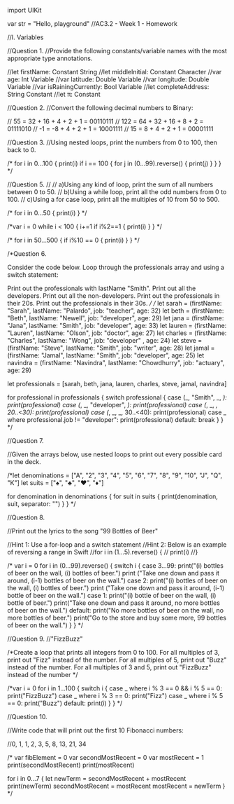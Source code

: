 import UIKit

var str = "Hello, playground"
//AC3.2 - Week 1 - Homework

//I. Variables

//Question 1.
//Provide the following constants/variable names with the most appropriate type annotations.

//let firstName: Constant String
//let middleInitial:  Constant Character
//var age: Int Variable
//var latitude: Double Variable
//var longitude: Double Variable
//var isRainingCurrently: Bool Variable
//let completeAddress: String Constant
//let π: Constant

//Question 2.
//Convert the following decimal numbers to Binary:

// 55 = 32 + 16 + 4 + 2 + 1 = 00110111
// 122 = 64 + 32 + 16 + 8 + 2 = 01111010
// -1 = -8 + 4 + 2 + 1 = 10001111
// 15 = 8 + 4 + 2 + 1 = 00001111


//Question 3.
//Using nested loops, print the numbers from 0 to 100, then back to 0.

/*    for i in 0...100 {
        print(i)
        if i == 100 {
            for j in (0...99).reverse() {
          print(j)
            }
   }
}
 */


//Question 5.
//
// a)Using any kind of loop, print the sum of all numbers between 0 to 50.
// b)Using a while loop, print all the odd numbers from 0 to 100.
// c)Using a for case loop, print all the multiples of 10 from 50 to 500.


/*
for i in 0...50 {
print(i)
}
*/


/*var i = 0
 while i < 100 {
 i+=1
 if i%2==1 {
 print(i)
    }
 }
*/


/* for i in 50...500 {
 if i%10 == 0 {
 print(i)
    }
 }
*/


/*Question 6.
 
 Consider the code below. Loop through the professionals array and using a switch statement:
 
 Print out the professionals with lastName "Smith".
 Print out all the developers.
 Print out all the non-developers.
 Print out the professionals in their 20s.
 Print out the professionals in their 30s.
 */
/*
 let sarah = (firstName: "Sarah", lastName: "Palardo", job: "teacher", age: 32)
 let beth = (firstName: "Beth", lastName: "Newell", job: "developer", age: 29)
 let jana = (firstName: "Jana", lastName: "Smith", job: "developer", age: 33)
 let lauren = (firstName: "Lauren", lastName: "Olson", job: "doctor", age: 27)
 let charles = (firstName: "Charles", lastName: "Wong", job: "developer" , age: 24)
 let steve = (firstName: "Steve", lastName: "Smith", job: "writer", age: 28)
 let jamal = (firstName: "Jamal", lastName: "Smith", job: "developer", age: 25)
 let navindra = (firstName: "Navindra", lastName: "Chowdhurry", job: "actuary", age: 29)
 
 let professionals = [sarah, beth, jana, lauren, charles, steve, jamal, navindra]
 
 for professional in professionals {
 switch professional {
 case (_, "Smith", _, _):
 print(professional)
 case (_, _, "developer", _):
 print(professional)
 case (_, _, _, 20..<30):
 print(professional)
 case (_, _, _, 30..<40):
 print(professional)
 case _ where professional.job != "developer":
 print(professional)
 default:
 break
  }
 }
*/



//Question 7.

//Given the arrays below, use nested loops to print out every possible card in the deck.

/*let denominations = ["A", "2", "3", "4", "5", "6", "7", "8", "9", "10", "J", "Q", "K"]
let suits = ["♠️", "♣️", "♥️", "♦️"]

 for denomination in denominations {
 for suit in suits {
 print(denomination, suit, separator: "")
   }
 }
*/


//Question 8.

//Print out the lyrics to the song "99 Bottles of Beer"

//Hint 1: Use a for-loop and a switch statement
//Hint 2: Below is an example of reversing a range in Swift
//for i in (1...5).reverse() {
//    print(i)
//}


/* var i = 0
 for i in (0...99).reverse() {
 switch i {
 case 3...99:
 print("\(i) bottles of beer on the wall, \(i) bottles of beer.")
 print ("Take one down and pass it around, \(i-1) bottles of beer on the wall.")
 case 2:
 print("\(i) bottles of beer on the wall, \(i) bottles of beer.")
 print ("Take one down and pass it around, \(i-1) bottle of beer on the wall.")
 case 1:
 print("\(i) bottle of beer on the wall, \(i) bottle of beer.")
 print("Take one down and pass it around, no more bottles of beer on the wall.")
 default:
 print("No more bottles of beer on the wall, no more bottles of beer.")
 print("Go to the store and buy some more, 99 bottles of beer on the wall.")
   }
 }
*/



//Question 9.
//"FizzBuzz"

/*Create a loop that prints all integers from 0 to 100.
For all multiples of 3, print out "Fizz" instead of the number.
For all multiples of 5, print out "Buzz" instead of the number.
For all multiples of 3 and 5, print out "FizzBuzz" instead of the number
*/

/*var i = 0
 for i in 1...100 {
 switch i {
 case _ where i % 3 == 0 && i % 5 == 0:
 print("FizzBuzz")
 case _ where i % 3 == 0:
 print("Fizz")
 case _ where i % 5 == 0:
 print("Buzz")
 default:
 print(i)
  }
 }
*/



//Question 10.

//Write code that will print out the first 10 Fibonacci numbers:

//0, 1, 1, 2, 3, 5, 8, 13, 21, 34


/* var fibElement = 0
 var secondMostRecent = 0
 var mostRecent = 1
 print(secondMostRecent)
 print(mostRecent)
 
 for i in 0...7 {
 let newTerm = secondMostRecent + mostRecent
 print(newTerm)
 secondMostRecent = mostRecent
 mostRecent = newTerm
 }
*/





